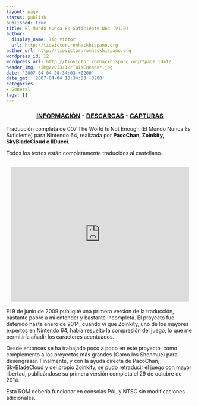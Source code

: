 ```yaml
---
layout: page
status: publish
published: true
title: El Mundo Nunca Es Suficiente N64 (V1.0)
author:
  display_name: Tío Víctor
  url: http://tiovictor.romhackhispano.org
author_url: http://tiovictor.romhackhispano.org
wordpress_id: 12
wordpress_url: http://tiovictor.romhackhispano.org/?page_id=12
header_img: /img/2013/12/TWINEHeader.jpg
date: '2007-04-04 20:34:03 +0200'
date_gmt: '2007-04-04 18:34:03 +0200'
categories:
- General
tags: []
---
```

<h3 style="text-align: center;"><strong><a href="http://tiovictor.romhackhispano.org/el-mundo-nunca-es-suficiente-n64/informacion/">INFORMACIÓN</a> - <a href="http://tiovictor.romhackhispano.org/el-mundo-nunca-es-suficiente-n64/descargar/">DESCARGAS</a> - <a href="http://tiovictor.romhackhispano.org/el-mundo-nunca-es-suficiente-n64/capturas/">CAPTURAS</a></strong></h3>

Traducción completa de 007 The World Is Not Enough (El Mundo Nunca Es Suficiente) para Nintendo 64, 
realizada por <strong>PacoChan, Zoinkity, SkyBladeCloud e IlDucci</strong>.

Todos los textos están completamente traducidos al castellano.

<h2 style="text-align: center;"><iframe src="https://www.youtube.com/embed/3RAJBB2a1f8" width="480" height="360" frameborder="0" allowfullscreen="allowfullscreen"></iframe></h2>

El 9 de junio de 2009 publiqué una primera versión de la traducción, bastante pobre a mi entender 
y bastante incompleta. El proyecto fue detenido hasta enero de 2014, cuando vi que Zoinkity, uno 
de los mayores expertos en Nintendo 64, había resuelto la compresión del juego, lo que me permitiría 
añadir los caracteres acentuados.

Desde entonces se ha trabajado poco a poco en este proyecto, como complemento a los proyectos más 
grandes (Como los Shenmue) para desengrasar. Finalmente, y con la ayuda directa de PacoChan, 
SkyBladeCloud y del propio Zoinkity, se pudo retraducir el juego con mayor libertad, publicándose 
su primera versión completa el 29 de octubre de 2014.

Esta ROM debería funcionar en consolas PAL y NTSC sin modificaciones adicionales.
